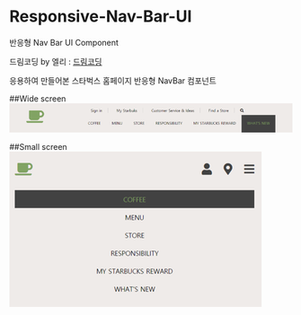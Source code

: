 # Responsive-Nav-Bar-UI

반응형 Nav Bar UI Component

드림코딩 by 엘리 : [드림코딩](https://www.youtube.com/watch?v=X91jsJyZofw&t=302s)


응용하여 만들어본 스타벅스 홈페이지 반응형 NavBar 컴포넌트 

##Wide screen
![wide](https://github.com/jisupark0106/Responsive-Nav-Bar-UI/blob/master/ReadMe%20Image/wide%20version.png)

##Small screen
![small](https://github.com/jisupark0106/Responsive-Nav-Bar-UI/blob/master/ReadMe%20Image/mobile%20version.png)
